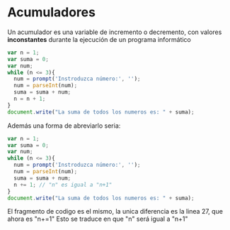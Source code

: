 # Acumuladores

Un acumulador es una variable de incremento o decremento, con valores **inconstantes** durante la ejecución de un programa informático

```javascript
var n = 1;
var suma = 0;
var num;
while (n <= 3){
  num = prompt('Instroduzca número:', '');
  num = parseInt(num);
  suma = suma + num;
  n = n + 1;
}
document.write("La suma de todos los numeros es: " + suma);
```
Además una forma de abreviarlo seria: 

```javascript
var n = 1;
var suma = 0;
var num;
while (n <= 3){
  num = prompt('Instroduzca número:', '');
  num = parseInt(num);
  suma = suma + num;
  n += 1; // "n" es igual a "n+1"
}
document.write("La suma de todos los numeros es: " + suma);
```
 El fragmento de codigo es el mismo, la unica diferencia es la linea 27, que ahora es "n+=1" Esto se traduce en que "n" será igual a "n+1"
